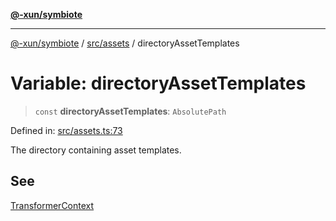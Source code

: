 [**@-xun/symbiote**](../../../README.md)

***

[@-xun/symbiote](../../../README.md) / [src/assets](../README.md) / directoryAssetTemplates

# Variable: directoryAssetTemplates

> `const` **directoryAssetTemplates**: `AbsolutePath`

Defined in: [src/assets.ts:73](https://github.com/Xunnamius/symbiote/blob/d10510b26b60a15206271bb6da7ebcd862e067c4/src/assets.ts#L73)

The directory containing asset templates.

## See

[TransformerContext](../type-aliases/TransformerContext.md)
